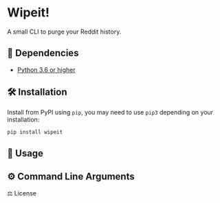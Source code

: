 # Wipeit!
A small CLI to purge your Reddit history.

## 👶 Dependencies
* [Python 3.6 or higher](https://www.python.org/downloads/)

## 🛠️ Installation
Install from PyPI using `pip`, you may need to use `pip3` depending on your installation:
```sh
pip install wipeit
```

## 🚀 Usage

## ⚙️ Command Line Arguments

⚖️ License
